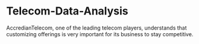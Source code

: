 # Telecom-Data-Analysis
AccredianTelecom, one of the leading telecom players, understands that customizing offerings is very important for its business to stay competitive.
